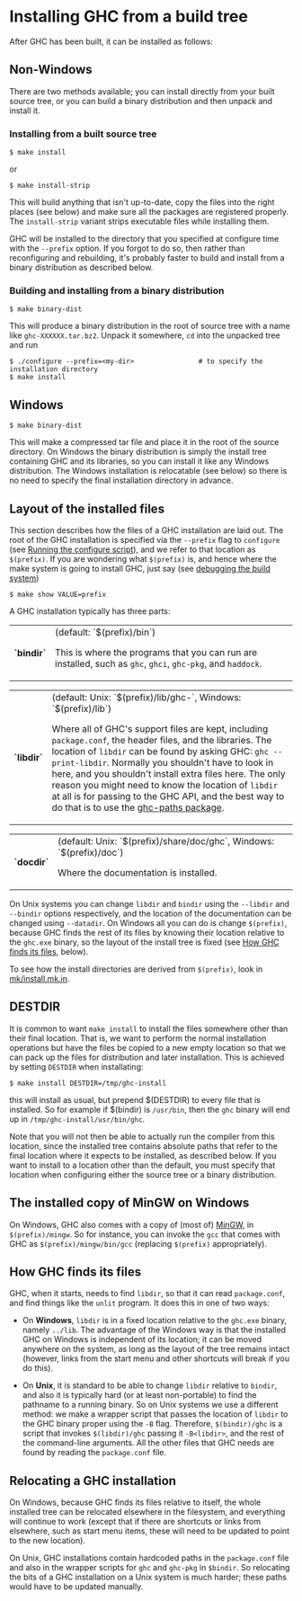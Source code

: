# Installing GHC from a build tree



After GHC has been built, it can be installed as follows:


## Non-Windows



There are two methods available; you can install directly from your built source tree, or you can build a binary distribution and then unpack and install it.


### Installing from a built source tree


```wiki
$ make install
```


or


```wiki
$ make install-strip
```


This will build anything that isn't up-to-date, copy the files into the right places (see below) and make sure all the packages are registered properly. The `install-strip` variant strips executable files while installing them.



GHC will be installed to the directory that you specified at configure time with the `--prefix` option. If you forgot to do so, then rather than reconfiguring and rebuilding, it's probably faster to build and install from a binary distribution as described below.


### Building and installing from a binary distribution


```wiki
$ make binary-dist
```


This will produce a binary distribution in the root of source tree with a name like `ghc-XXXXXX.tar.bz2`. Unpack it somewhere, `cd` into the unpacked tree and run


```wiki
$ ./configure --prefix=<my-dir>                # to specify the installation directory
$ make install
```

## Windows


```wiki
$ make binary-dist
```


This will make a compressed tar file and place it in the root of the source directory. On Windows the binary distribution is simply the install tree containing GHC and its libraries, so you can install it like any Windows distribution. The Windows installation is relocatable (see below) so there is no need to specify the final installation directory in advance.


## Layout of the installed files



This section describes how the files of a GHC installation are laid out.  The root of the GHC installation is specified via the `--prefix` flag to `configure` (see [Running the configure script](building/using#)), and we refer to that location as `$(prefix)`.  If you are wondering what `$(prefix)` is, and hence where the make system is going to install GHC, just say (see [debugging the build system](building/modifying#ebugging))


```wiki
$ make show VALUE=prefix
```


A GHC installation typically has three parts:


<table><tr><th>`bindir`</th>
<td>
(default: `$(prefix)/bin`)

This is where the programs that you can run are installed, such as `ghc`, `ghci`, `ghc-pkg`, and `haddock`.
</td></tr></table>


<table><tr><th>`libdir`</th>
<td>
(default: Unix: `$(prefix)/lib/ghc-<version>`, Windows: `$(prefix)/lib`)

Where all of GHC's support files are kept, including `package.conf`, the header files, and the libraries.
The location of `libdir` can be found by asking GHC: `ghc --print-libdir`.  Normally you shouldn't have to
look in here, and you shouldn't install extra files here.  The only reason you might need to know the location
of `libdir` at all is for passing to the GHC API, and the best way to do that is to use the [
ghc-paths package](http://hackage.haskell.org/cgi-bin/hackage-scripts/package/ghc-paths).
</td></tr></table>


<table><tr><th>`docdir`</th>
<td>
(default: Unix: `$(prefix)/share/doc/ghc`, Windows: `$(prefix)/doc`)

Where the documentation is installed.
</td></tr></table>



On Unix systems you can change `libdir` and `bindir` using the `--libdir` and `--bindir` options respectively, and the location of the documentation can be changed using `--datadir`.  On Windows all you can do is change `$(prefix)`, because GHC finds the rest of its files by knowing their location relative to the `ghc.exe` binary, so the layout of the install tree is fixed (see [How GHC finds its files](building/installing#ow-ghc-finds-its-files), below).



To see how the install directories are derived from `$(prefix)`, look in [mk/install.mk.in](/trac/ghc/browser/mk/install.mk.in)[](/trac/ghc/export/HEAD/ghc/mk/install.mk.in).


## DESTDIR



It is common to want `make install` to install the files somewhere other than their final location.  That is, we want to perform the normal installation operations but have the files be copied to a new empty location so that we can pack up the files for distribution and later installation.  This is achieved by setting `DESTDIR` when installating:


```wiki
$ make install DESTDIR=/tmp/ghc-install
```


this will install as usual, but prepend $(DESTDIR) to every file that is installed.  So for example if $(bindir) is `/usr/bin`, then the `ghc` binary will end up in `/tmp/ghc-install/usr/bin/ghc`.



Note that you will not then be able to actually run the compiler from this location, since the installed tree contains absolute paths that refer to the final location where it expects to be installed, as described below. If you want to install to a location other than the default, you must specify that location when configuring either the source tree or a binary distribution.


## The installed copy of MinGW on Windows



On Windows, GHC also comes with a copy of (most of) [
MinGW](http://www.mingw.org), in `$(prefix)/mingw`.  So for instance, you can invoke the `gcc` that comes with GHC as `$(prefix)/mingw/bin/gcc` (replacing `$(prefix)` appropriately).


## How GHC finds its files



GHC, when it starts, needs to find `libdir`, so that it can read `package.conf`, and find things like the `unlit` program.  It does this in one of two ways:


- On **Windows**, `libdir` is in a fixed location relative to the `ghc.exe` binary, namely `../lib`.  The advantage of the Windows way is that the installed GHC on Windows is independent of its location; it can be moved anywhere on the system, as long as the layout of the tree remains intact (however, links from the start menu and other shortcuts will break if you do this). 

- On **Unix**, it is standard to be able to change `libdir` relative to `bindir`, and also it is typically hard (or
  at least non-portable) to find the pathname to a running binary.  So on Unix systems we use a different method: we make a wrapper script that passes the location of `libdir` to the GHC binary
  proper using the `-B` flag.  Therefore, `$(bindir)/ghc` is a script that invokes `$(libdir)/ghc`
  passing it `-B<libdir>`, and the rest of the command-line arguments.  All the other files that GHC
  needs are found by reading the `package.conf` file.

## Relocating a GHC installation



On Windows, because GHC finds its files relative to itself, the whole installed tree can be relocated elsewhere in the filesystem, and everything will continue to work (except that if there are shortcuts or links from elsewhere, such as start menu items, these will need to be updated to point to the new location).



On Unix, GHC installations contain hardcoded paths in the `package.conf` file and also in the wrapper scripts for `ghc` and `ghc-pkg` in `$bindir`.  So relocating the bits of a GHC installation on a Unix system is much harder; these paths would have to be updated manually.


